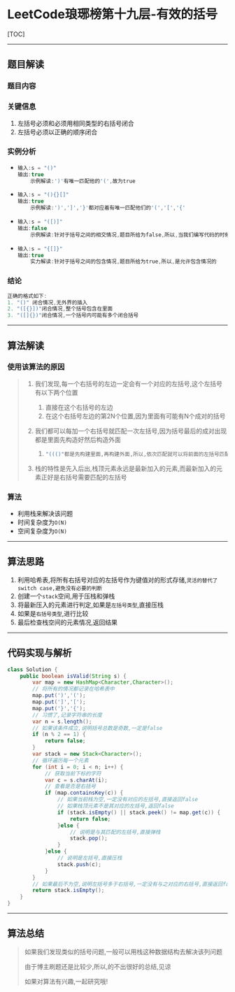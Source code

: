 # LeetCode琅琊榜第十九层-有效的括号

[TOC]

------

## 题目解读

### 题目内容



### 关键信息

1. 左括号必须和必须用相同类型的右括号闭合
2. 左括号必须以正确的顺序闭合

### 实例分析

- ```java
  输入:s = "()"
  输出:true 
      示例解读:')'有唯一匹配他的'(',故为true
  ```

- ```java
  输入:s = "(){}[]"
  输出:true
      示例解读:')',']','}'都对应着有唯一匹配他们的'(','[','{'
  ```

- ```java
  输入:s = "([)]"
  输出:false
      示例解读:针对于括号之间的相交情况,题目所给为false,所以,当我们编写代码的时候,不能让他们相交
  ```

- ```java
  输入:s = "{[]}"
  输出:true
      实力解读:针对于括号之间的包含情况,题目所给为true,所以,是允许包含情况的
  ```

### 结论

```java
正确的格式如下:
1. "()" 闭合情况,无外界的插入
2. "([{}])"闭合情况,整个括号包含在里面
3. "([]{})"闭合情况,一个括号内可能有多个闭合括号
```

------

## 算法解读

### 使用该算法的原因

> 1. 我们发现,每一个右括号的左边一定会有一个对应的左括号,这个左括号有以下两个位置
>    1. 直接在这个右括号的左边
>    2. 在这个右括号左边的第2N个位置,因为里面有可能有N个成对的括号
>
> 2. 我们都可以每加一个右括号就匹配一次左括号,因为括号最后的成对出现都是里面先构造好然后构造外面
>
>    1. ```java
>       "((()"都是先构建里面,再构建外面,所以,依次匹配就可以将前面的左括号匹配完
>       ```
>
> 3. 栈的特性是先入后出,栈顶元素永远是最新加入的元素,而最新加入的元素正好是右括号需要匹配的左括号

### 算法

- 利用栈来解决该问题
- 时间复杂度为`O(N)` 
- 空间复杂度为`O(N)`

------

## 算法思路

1. 利用哈希表,将所有右括号对应的左括号作为键值对的形式存储,`灵活的替代了switch case,避免没有必要的判断`
2. 创建一个`stack`空间,用于压栈和弹栈
3. 将最新压入的元素进行判定,如果是`左括号类型`,直接压栈
4. 如果是`右括号类型`,进行比较
5. 最后检查栈空间的元素情况,返回结果

------

## 代码实现与解析

```java
class Solution {
    public boolean isValid(String s) {
        var map = new HashMap<Character,Character>();
        // 将所有的情况都记录在哈希表中
        map.put(')','(');
        map.put(']','[');
        map.put('}','{');
        // 习惯了,记录字符串的长度
        var n = s.length();
        // 如果该条件成立,说明括号总数是奇数,一定是false
        if (n % 2 == 1) {
            return false;
        }
        var stack = new Stack<Character>();
        // 循环遍历每一个元素
        for (int i = 0; i < n; i++) {
            // 获取当前下标的字符
            var c = s.charAt(i);
            // 查看是否是右括号
            if (map.containsKey(c)) {
                // 如果当前栈为空,一定没有对应的左括号,直接返回false
                // 如果栈顶元素不是其对应的左括号,返回false
                if (stack.isEmpty() || stack.peek() != map.get(c)) {
                    return false;
                }else {
                    // 说明是与其匹配的左括号,直接弹栈
                    stack.pop();
                }
            }else {
                // 说明是左括号,直接压栈
                stack.push(c);
            }
        }
        // 如果最后不为空,说明左括号多于右括号,一定没有与之对应的右括号,直接返回false
        return stack.isEmpty();
    }
}
```

------

## 算法总结

> 如果我们发现类似的括号问题,一般可以用栈这种数据结构去解决该列问题
>
> 由于博主刷题还是比较少,所以,的不出很好的总结,见谅
>
> 如果对算法有兴趣,一起研究哦!
